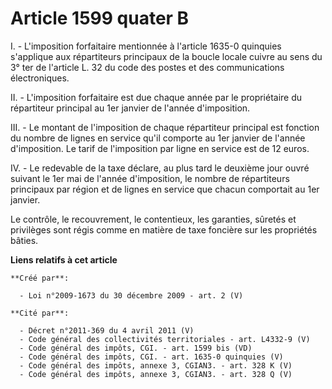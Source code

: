 # Article 1599 quater B

I. - L'imposition forfaitaire mentionnée à l'article 1635-0 quinquies s'applique aux répartiteurs principaux de la boucle
locale cuivre au sens du 3° ter de l'article L. 32 du code des postes et des communications électroniques.

II. - L'imposition forfaitaire est due chaque année par le propriétaire du répartiteur principal au 1er janvier de l'année
d'imposition.

III. - Le montant de l'imposition de chaque répartiteur principal est fonction du nombre de lignes en service qu'il comporte
au 1er janvier de l'année d'imposition. Le tarif de l'imposition par ligne en service est de 12 euros.

IV. - Le redevable de la taxe déclare, au plus tard le deuxième jour ouvré suivant le 1er mai de l'année d'imposition, le
nombre de répartiteurs principaux par région et de lignes en service que chacun comportait au 1er janvier.

Le contrôle, le recouvrement, le contentieux, les garanties, sûretés et privilèges sont régis comme en matière de taxe
foncière sur les propriétés bâties.

**Liens relatifs à cet article**

	**Créé par**:

	  - Loi n°2009-1673 du 30 décembre 2009 - art. 2 (V)

	**Cité par**:

	  - Décret n°2011-369 du 4 avril 2011 (V)
	  - Code général des collectivités territoriales - art. L4332-9 (V)
	  - Code général des impôts, CGI. - art. 1599 bis (VD)
	  - Code général des impôts, CGI. - art. 1635-0 quinquies (V)
	  - Code général des impôts, annexe 3, CGIAN3. - art. 328 K (V)
	  - Code général des impôts, annexe 3, CGIAN3. - art. 328 Q (V)
